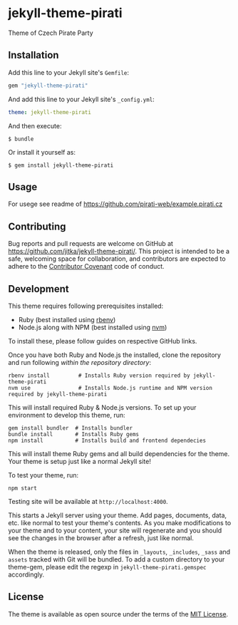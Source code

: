 # jekyll-theme-pirati

Theme of Czech Pirate Party

## Installation

Add this line to your Jekyll site's `Gemfile`:

```ruby
gem "jekyll-theme-pirati"
```

And add this line to your Jekyll site's `_config.yml`:

```yaml
theme: jekyll-theme-pirati
```

And then execute:

    $ bundle

Or install it yourself as:

    $ gem install jekyll-theme-pirati

## Usage

For usege see readme of  https://github.com/pirati-web/example.pirati.cz

## Contributing

Bug reports and pull requests are welcome on GitHub at https://github.com/jitka/jekyll-theme-pirati/. This project is intended to be a safe, welcoming space for collaboration, and contributors are expected to adhere to the [Contributor Covenant](http://contributor-covenant.org) code of conduct.

## Development

This theme requires following prerequisites installed:

* Ruby (best installed using [rbenv](https://github.com/rbenv/rbenv))
* Node.js along with NPM (best installed using [nvm](https://github.com/creationix/nvm))

To install these, please follow guides on respective GitHub links.

Once you have both Ruby and Node.js the installed, clone the repository and run
following *within the repository directory*:

```
rbenv install         # Installs Ruby version required by jekyll-theme-pirati
nvm use               # Installs Node.js runtime and NPM version required by jekyll-theme-pirati
```

This will install required Ruby & Node.js versions. To set up your environment
to develop this theme, run:

```
gem install bundler  # Installs bundler
bundle install       # Installs Ruby gems
npm install          # Installs build and frontend dependecies
```

This will install theme Ruby gems and all build dependencies for the theme. Your
theme is setup just like a normal Jekyll site!

To test your theme, run:

```
npm start
```

Testing site will be available at `http://localhost:4000`.

This starts a Jekyll server using your theme. Add pages, documents, data, etc.
like normal to test your theme's contents. As you make modifications to your
theme and to your content, your site will regenerate and you should see the
changes in the browser after a refresh, just like normal.

When the theme is released, only the files in `_layouts`, `_includes`, `_sass`
and `assets` tracked with Git will be bundled. To add a custom directory to your
theme-gem, please edit the regexp in `jekyll-theme-pirati.gemspec` accordingly.

## License

The theme is available as open source under the terms of the [MIT
License](https://opensource.org/licenses/MIT).

